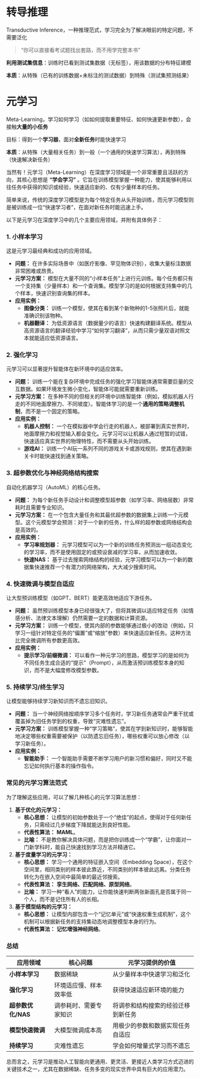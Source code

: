 # 转导推理

Transductive Inference，一种推理范式，学习完全为了解决眼前的特定问题，不需要泛化

> “你可以直接看考试题找出套路，而不用学完整本书”

**利用测试集信息**：训练时已看到测试集数据（无标签），用该数据的分布特征建模

**本质**：从特殊（已有的训练数据+未标注的测试数据）到特殊（测试集预测结果）



# 元学习

Meta-Learning，学习如何学习（如如何提取重要特征、如何快速更新参数），会接触**大量的小任务**

目标：得到一个**学习器**，面对**全新任务**时能快速学习

**本质**：从特殊（大量相关任务）到一般（一个通用的快速学习算法），再到特殊（快速解决新任务）





当然有！元学习（Meta-Learning）在深度学习领域是一个非常重要且活跃的方向，其核心思想是 **“学会学习”** 。它旨在训练模型掌握一种能力，使其能够利用以往任务中获得的知识或经验，快速适应新的、仅有少量样本的任务。

简单来说，传统的深度学习模型是为每个特定任务从头开始训练，而元学习模型则是被训练成一位“快速学习者”，在面对新任务时能迅速上手。

以下是元学习在深度学习中的几个主要应用领域，并附有具体例子：

### 1. 小样本学习

这是元学习最经典和成功的应用领域。

- **问题：** 在许多实际场景中（如医疗影像、罕见物体识别），收集大量标注数据非常困难或昂贵。
- **元学习方案：** 模型在大量不同的“小样本任务”上进行元训练。每个任务都只有一个支持集（少量样本）和一个查询集。模型学习的是如何根据支持集中的几个样本，快速识别查询集的样本。
- **应用实例：**
    - **图像分类：** 训练一个模型，使其在看到某个新物种的1-5张照片后，就能准确识别该物种。
    - **机器翻译：** 为低资源语言（数据量少的语言）快速构建翻译系统。模型从高资源语言的翻译经验中学习“如何学习翻译”，从而只需少量双语对照文本就能适应低资源语言。

### 2. 强化学习

元学习可以显著提升智能体在新环境中的适应效率。

- **问题：** 训练一个能在复杂环境中完成任务的强化学习智能体通常需要巨量的交互数据。如果环境发生微小变化，智能体可能就需要重新训练。
- **元学习方案：** 在多种不同的但相关的环境中训练智能体（例如，模拟机器人行走的不同地面摩擦力、不同坡度）。智能体学习的是一个**通用的策略调整机制**，而不是一个固定的策略。
- **应用实例：**
    - **机器人控制：** 一个在模拟器中学会行走的机器人，被部署到真实世界时，地面摩擦力和视觉输入都会变化。元学习可以让机器人通过短暂的试错，快速适应真实世界的物理特性，而不需要从头开始训练。
    - **游戏AI：** 训练一个AI玩一系列不同的游戏关卡或游戏规则，使其在遇到新关卡时能快速找到通关策略。

### 3. 超参数优化与神经网络结构搜索

自动化机器学习（AutoML）的核心任务。

- **问题：** 为每个新任务手动设计和调整模型超参数（如学习率、网络层数）非常耗时且需要专业知识。
- **元学习方案：** 在一个包含大量任务和其最优超参数的数据集上训练一个元模型。这个元模型学会预测：对于一个新的任务，什么样的超参数或网络结构会是高效的。
- **应用实例：**
    - **学习率规划器：** 元学习模型可以为一个新的训练任务预测出一组动态变化的学习率，而不是使用固定的或预设衰减的学习率，从而加速收敛。
    - **快速NAS：** 基于过去搜索网络结构的经验，元学习模型可以为一个新的数据集快速推荐一个有潜力的网络架构，大大减少搜索时间。

### 4. 快速微调与模型自适应

让大型预训练模型（如GPT、BERT）能更高效地适应下游任务。

- **问题：** 虽然预训练模型本身已经很强大了，但将其微调以适应特定任务（如情感分析、法律文本理解）仍然需要一定的数据和计算资源。
- **元学习方案：** 训练一个模型，使其内部的参数能够通过极小的改动（例如，只学习一组针对特定任务的“偏置”或“缩放”参数）来快速适应新任务。这种方法比完全微调所有参数更高效。
- **应用实例：**
    - **提示学习/前缀微调：** 可以看作一种元学习的思路，模型学习的是如何为不同任务生成合适的“提示”（Prompt），从而激活预训练模型本身的知识，而不是大幅度修改模型参数。

### 5. 持续学习/终生学习

让模型能够持续学习新知识而不遗忘旧知识。

- **问题：** 当一个神经网络按顺序学习多个任务时，学习新任务通常会严重干扰或覆盖掉为旧任务学到的权重，导致“灾难性遗忘”。
- **元学习方案：** 训练模型掌握一种“学习策略”，使其在学到新知识时，能够智能地决定哪些权重需要被保护（以防遗忘旧任务），哪些权重可以放心修改（以学习新任务）。
- **应用实例：**
    - **智能助手：** 一个智能助手需要不断学习用户的新习惯和偏好，同时又不能忘记如何执行基本的操作指令。

### 常见的元学习算法范式

为了理解这些应用，可以了解几种核心的元学习算法思想：

1. **基于优化的元学习：**
    - **核心思想：** 让模型的初始参数处于一个“绝佳”的起点，使得对于任何新任务，只需经过几步梯度下降就能达到良好性能。
    - **代表性算法：** **MAML**。
    - **比喻：** 不是教你解决具体问题，而是把你训练成一个“学霸”，让你面对一门新学科时，能自己快速找到学习方法并精通它。
2. **基于度量学习的元学习：**
    - **核心思想：** 学习一个通用的特征嵌入空间（Embedding Space），在这个空间里，相同类别的样本彼此靠近，不同类别的样本彼此远离。分类任务转化为在嵌入空间中最简单的最近邻搜索。
    - **代表性算法：** **孪生网络、匹配网络、原型网络**。
    - **比喻：** 学习一种“看人”的能力，让你能快速判断两张新面孔是否属于同一个人，而不是记住所有人的长相。
3. **基于模型结构的元学习：**
    - **核心思想：** 让模型内部包含一个“记忆单元”或“快速权重生成机制”，这个机制可以根据新任务的支持集动态地调整模型本身的行为。
    - **代表性算法：** **记忆增强神经网络**。

### 总结

| 应用领域           | 核心问题               | 元学习提供的价值                   |
| ------------------ | ---------------------- | ---------------------------------- |
| **小样本学习**     | 数据稀缺               | 从少量样本中快速学习和泛化         |
| **强化学习**       | 环境适应慢、样本效率低 | 获得快速适应新环境的能力           |
| **超参数优化/NAS** | 调参耗时、需要专家知识 | 将调参和结构搜索的经验迁移到新任务 |
| **模型快速微调**   | 大模型微调成本高       | 用极少的参数和数据实现任务自适应   |
| **持续学习**       | 灾难性遗忘             | 学会如何增量式学习而不遗忘         |

总而言之，元学习是推动人工智能向更通用、更灵活、更接近人类学习方式迈进的关键技术之一，尤其在数据稀缺、任务多变的现实世界中具有巨大的应用潜力。